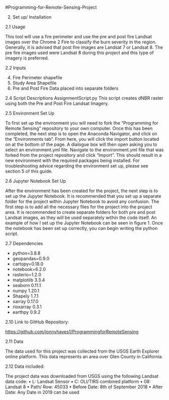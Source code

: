 #Programming-for-Remote-Sensing-Project


2. Set up/ Installation

2.1 Usage


This tool will use a fire perimeter and use the pre and post fire Landsat images over the Chrome 2 Fire to classify the burn severity in the region. Generally, it is advised that post fire images are Landsat 7 or Landsat 8. The pre fire images used were Landsat 8 during this project and this type of imagery is preferred. 


2.2 Inputs


4.	Fire Perimeter shapefile
5.	Study Area Shapefile
6.	Pre and Post Fire Data placed into separate folders

2.4 Script Descriptions
AssignmentScript.py
This script creates dNBR raster using both the Pre and Post Fire Landsat Imagery. 


2.5 Environment Set Up 


To first set up the environment you will need to fork the “Programming for Remote Sensing” repository to your own computer. Once this has been completed, the next step is to open the Anaconda Navigator, and click on the “Environments tab”. From here, you will click the import button located on at the bottom of the page. A dialogue box will then open asking you to select an environment.yml file. Navigate to the environment.yml file that was forked from the project repository and click “Import”. This should result in a new environment with the required packages being installed. For troubleshooting advice regarding the environment set up, please see section 5 of this guide.

2.6 Jupyter Notebook Set Up 


After the environment has been created for the project, the next step is to set up the Jupyter Notebook. It is recommended that you set up a separate folder for the project within Jupyter Notebook to avoid any confusion. The first step is to add all the necessary files for the project into the project area. It is recommended to create separate folders for both pre and post Landsat images, as they will be used separately within the code itself. An example of how I set up the Jupyter Notebook can be seen in figure 1. Once the notebook has been set up correctly, you can begin writing the python script. 

 


2.7 Dependencies 

  - python=3.8.8
  - geopandas=0.9.0
  - cartopy=0.18.0
  - notebook=6.2.0
  - rasterio=1.2.0
  - matplotlib 3.3.4
  - seaborn 0.11.1
  - numpy 1.20.1
  - Shapely 1.7.1
  - xarray 0.17.0
  - rioxarray 0.3.1
  - earthpy 0.9.2


2.10 Link to GitHub Repository: 


https://github.com/jonnyhayes1/ProgrammingforRemoteSensing


2.11 Data


The data used for this project was collected from the USGS Earth Explorer online platform. This data represents an area over Glen County in California.  

2.12 Data included: 


The project data was downloaded from USGS using the following Landsat data code: 
•	L: Landsat Sensor
•	C: OLI/TIRS combined platform
•	08: Landsat 8 
•	Path/ Row: 45033
•	Before Date: 8th of September 2018
•	After Date: Any Date in 2019 can be used



